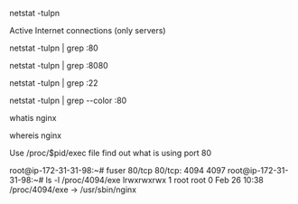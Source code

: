 
netstat -tulpn

Active Internet connections (only servers)

netstat -tulpn | grep :80

netstat -tulpn | grep :8080

netstat -tulpn | grep :22

netstat -tulpn | grep --color :80

whatis nginx

whereis nginx

Use /proc/$pid/exec file find out what is using port 80

root@ip-172-31-31-98:~# fuser 80/tcp
80/tcp:               4094  4097
root@ip-172-31-31-98:~# ls -l /proc/4094/exe
lrwxrwxrwx 1 root root 0 Feb 26 10:38 /proc/4094/exe -> /usr/sbin/nginx

